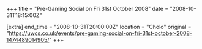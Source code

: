 +++
title = "Pre-Gaming Social on Fri 31st October 2008"
date = "2008-10-31T18:15:00Z"

[extra]
end_time = "2008-10-31T20:00:00Z"
location = "Cholo"
original = "https://uwcs.co.uk/events/pre-gaming-social-on-fri-31st-october-2008-1474489014905/"
+++



